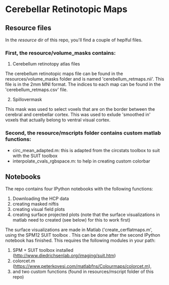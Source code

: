 # Cerebellar Retinotopic Maps

## Resource files

In the *resource* dir of this repo, you'll find a couple of heplful files. 

### First, the resource/volume_masks contains:

1. Cerebellum retinotopy atlas files

The cerebellum retinotopic maps file can be found in the resources/volume_masks folder and is named 'cerebellum_retmaps.nii'. This file is in the 2mm MNI format. The indices to each map can be found in the 'cerebellum_retmaps.csv' file.

2. Spillovermask

This mask was used to select voxels that are on the border between the cerebral and cerebellar cortex. This was used to exlude 'smoothed in' voxels that actually belong to ventral visual cortex.

### Second, the resource/mscripts folder contains custom matlab functions:

* circ_mean_adapted.m: this is adapted from the circstats toolbox to suit with the SUIT toolbox 
* interpolate_cvals_rgbspace.m: to help in creating custom colorbar 

## Notebooks

The repo contains four IPython notebooks with the following functions:

1. Downloading the HCP data
2. creating masked niftis
3. creating visual field plots
4. creating surface projected plots (note that the surface visualizations in matlab need to created (see below) for this to work first)

The surface visualizations are made in Matlab ('create_cerflatmaps.m', using the SPM12 SUIT toolbox . This can be done after the second IPython notebook has finished. This requires the following modules in your path:

1. SPM + SUIT toolbox installed (http://www.diedrichsenlab.org/imaging/suit.htm)
2. colorcet.m (https://www.peterkovesi.com/matlabfns/Colourmaps/colorcet.m), 
3. and two custom functions (found in resources/mscript folder of this repo)


